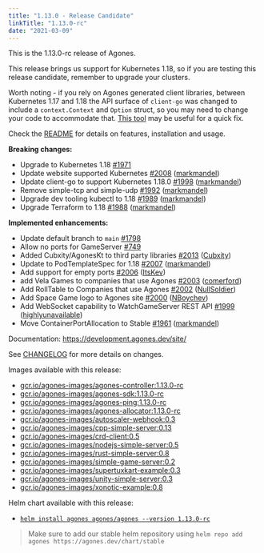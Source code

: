 ```yaml
---
title: "1.13.0 - Release Candidate"
linkTitle: "1.13.0-rc"
date: "2021-03-09"
---
```


This is the 1.13.0-rc release of Agones.

This release brings us support for Kubernetes 1.18, so if you are testing this release candidate, remember to
upgrade your clusters.

Worth noting - if you rely on Agones generated client libraries, between Kubernetes 1.17 and 1.18 the API surface of
`client-go` was changed to include a `context.Context` and `Option` struct, so you may need to change your code to
accommodate that. [This tool](https://github.com/kubernetes-sigs/clientgofix) may be useful for a quick fix.

Check the <a href="https://github.com/googleforgames/agones/tree/release-1.13.0-rc" >README</a> for details on features, installation and usage.

**Breaking changes:**

- Upgrade to Kubernetes 1.18 [\#1971](https://github.com/googleforgames/agones/issues/1971)
- Update website supported Kubernetes [\#2008](https://github.com/googleforgames/agones/pull/2008) ([markmandel](https://github.com/markmandel))
- Update client-go to support Kubernetes 1.18.0  [\#1998](https://github.com/googleforgames/agones/pull/1998) ([markmandel](https://github.com/markmandel))
- Remove simple-tcp and simple-udp [\#1992](https://github.com/googleforgames/agones/pull/1992) ([markmandel](https://github.com/markmandel))
- Upgrade dev tooling kubectl to 1.18 [\#1989](https://github.com/googleforgames/agones/pull/1989) ([markmandel](https://github.com/markmandel))
- Upgrade Terraform to 1.18 [\#1988](https://github.com/googleforgames/agones/pull/1988) ([markmandel](https://github.com/markmandel))

**Implemented enhancements:**

- Update default branch to `main` [\#1798](https://github.com/googleforgames/agones/issues/1798)
- Allow no ports for GameServer [\#749](https://github.com/googleforgames/agones/issues/749)
- Added Cubxity/AgonesKt to third party libraries [\#2013](https://github.com/googleforgames/agones/pull/2013) ([Cubxity](https://github.com/Cubxity))
- Update to PodTemplateSpec for 1.18 [\#2007](https://github.com/googleforgames/agones/pull/2007) ([markmandel](https://github.com/markmandel))
- Add support for empty ports [\#2006](https://github.com/googleforgames/agones/pull/2006) ([ItsKev](https://github.com/ItsKev))
- add Vela Games to companies that use Agones [\#2003](https://github.com/googleforgames/agones/pull/2003) ([comerford](https://github.com/comerford))
- Add RollTable to Companies that use Agones [\#2002](https://github.com/googleforgames/agones/pull/2002) ([NullSoldier](https://github.com/NullSoldier))
- Add Space Game logo to Agones site [\#2000](https://github.com/googleforgames/agones/pull/2000) ([NBoychev](https://github.com/NBoychev))
- Add WebSocket capability to WatchGameServer REST API [\#1999](https://github.com/googleforgames/agones/pull/1999) ([highlyunavailable](https://github.com/highlyunavailable))
- Move ContainerPortAllocation to Stable [\#1961](https://github.com/googleforgames/agones/pull/1961) ([markmandel](https://github.com/markmandel))

Documentation: https://development.agones.dev/site/

See <a href="https://github.com/googleforgames/agones/blob/release-1.13.0-rc/CHANGELOG.md" >CHANGELOG</a> for more details on changes.

Images available with this release:

- [gcr.io/agones-images/agones-controller:1.13.0-rc](https://gcr.io/agones-images/agones-controller:1.13.0-rc)
- [gcr.io/agones-images/agones-sdk:1.13.0-rc](https://gcr.io/agones-images/agones-sdk:1.13.0-rc)
- [gcr.io/agones-images/agones-ping:1.13.0-rc](https://gcr.io/agones-images/agones-ping:1.13.0-rc)
- [gcr.io/agones-images/agones-allocator:1.13.0-rc](https://gcr.io/agones-images/agones-allocator:1.13.0-rc)
- [gcr.io/agones-images/autoscaler-webhook:0.3](https://gcr.io/agones-images/autoscaler-webhook:0.3)
- [gcr.io/agones-images/cpp-simple-server:0.13](https://gcr.io/agones-images/cpp-simple-server:0.13)
- [gcr.io/agones-images/crd-client:0.5](https://gcr.io/agones-images/crd-client:0.5)
- [gcr.io/agones-images/nodejs-simple-server:0.5](https://gcr.io/agones-images/nodejs-simple-server:0.5)
- [gcr.io/agones-images/rust-simple-server:0.8](https://gcr.io/agones-images/rust-simple-server:0.8)
- [gcr.io/agones-images/simple-game-server:0.2](https://gcr.io/agones-images/simple-game-server:0.2)
- [gcr.io/agones-images/supertuxkart-example:0.3](https://gcr.io/agones-images/supertuxkart-example:0.3)
- [gcr.io/agones-images/unity-simple-server:0.3](https://gcr.io/agones-images/unity-simple-server:0.3)
- [gcr.io/agones-images/xonotic-example:0.8](https://gcr.io/agones-images/xonotic-example:0.8)

Helm chart available with this release:

- <a href="https://agones.dev/chart/stable/agones-1.13.0-rc.tgz" >
  <code>helm install agones agones/agones --version 1.13.0-rc</code></a>

> Make sure to add our stable helm repository using `helm repo add agones https://agones.dev/chart/stable`